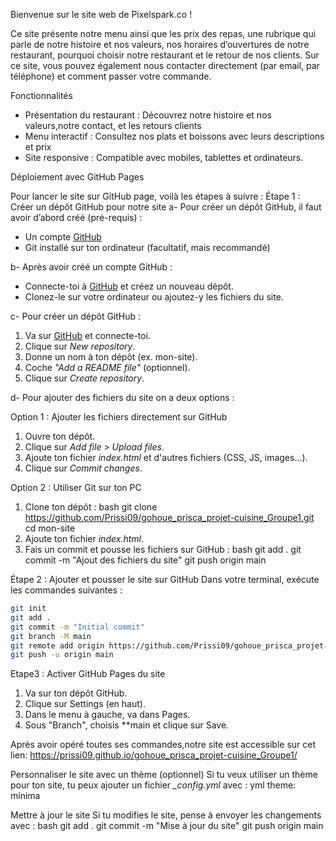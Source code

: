 Bienvenue sur le site web de Pixelspark.co !

Ce site présente notre menu ainsi que les prix des repas, une rubrique qui parle de notre histoire et nos valeurs, nos horaires d’ouvertures de notre restaurant, pourquoi choisir notre restaurant et le retour de nos clients. Sur ce site, vous pouvez également nous contacter directement (par email, par téléphone) et comment passer votre commande.

Fonctionnalités
- Présentation du restaurant : Découvrez notre histoire et nos valeurs,notre contact, et les retours clients
-  Menu interactif : Consultez nos plats et boissons avec leurs descriptions et prix
- Site responsive : Compatible avec mobiles, tablettes et ordinateurs.

Déploiement avec GitHub Pages

Pour lancer le site sur GitHub page, voilà les étapes à suivre :
Étape 1 : Créer un dépôt GitHub pour notre site 
a- Pour créer un dépôt GitHub, il faut avoir d’abord créé (pré-requis) :
- Un compte [GitHub](https://github.com/)
- Git installé sur ton ordinateur (facultatif, mais recommandé)

b- Après avoir créé un compte GitHub :
- Connecte-toi à [GitHub](https://github.com/) et créez un nouveau dépôt.
- Clonez-le sur votre ordinateur ou ajoutez-y les fichiers du site.

c- Pour créer un dépôt GitHub :
1. Va sur [GitHub](https://github.com/) et connecte-toi.
2. Clique sur *New repository*.
3. Donne un nom à ton dépôt (ex. mon-site).
4. Coche *"Add a README file"* (optionnel).
5. Clique sur *Create repository*.

d- Pour ajouter des fichiers du site on a deux options :

Option 1 : Ajouter les fichiers directement sur GitHub
1. Ouvre ton dépôt.
2. Clique sur *Add file > Upload files*.
3. Ajoute ton fichier *index.html* et d'autres fichiers (CSS, JS, images…).
4. Clique sur *Commit changes*.

Option 2 : Utiliser Git sur ton PC
1. Clone ton dépôt :
   bash
   git clone https://github.com/Prissi09/gohoue_prisca_projet-cuisine_Groupe1.git
   cd mon-site
2. Ajoute ton fichier *index.html*.
3. Fais un commit et pousse les fichiers sur GitHub :
   bash
   git add .
   git commit -m "Ajout des fichiers du site"
   git push origin main
  
Étape 2 : Ajouter et pousser le site sur GitHub
Dans votre terminal, exécute les commandes suivantes :  
```sh
git init
git add .
git commit -m "Initial commit"
git branch -M main
git remote add origin https://github.com/Prissi09/gohoue_prisca_projet-cuisine_Groupe1
git push -u origin main
```

Etape3 : Activer GitHub Pages du site
1. Va sur ton dépôt GitHub.
2. Clique sur Settings (en haut).
3. Dans le menu à gauche, va dans Pages.
4. Sous "Branch", choisis **main et clique sur Save.

Après avoir opéré toutes ses commandes,notre site est accessible sur cet lien: https://prissi09.github.io/gohoue_prisca_projet-cuisine_Groupe1/

Personnaliser le site avec un thème (optionnel)
Si tu veux utiliser un thème pour ton site, tu peux ajouter un fichier *\_config.yml* avec :
yml
theme: minima

Mettre à jour le site
Si tu modifies le site, pense à envoyer les changements avec :
bash
git add .
git commit -m "Mise à jour du site"
git push origin main

